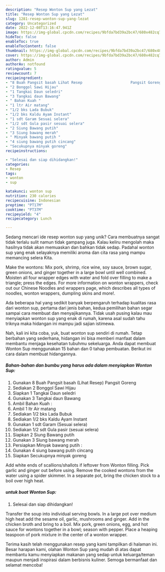```yaml
---
description: "Resep Wonton Sup yang Lezat"
title: "Resep Wonton Sup yang Lezat"
slug: 1281-resep-wonton-sup-yang-lezat
category: Uncategorized
date: 2022-12-08T13:16:47.941Z
image: https://img-global.cpcdn.com/recipes/9bfda7bd39a2bc47/680x482cq70/wonton-sup-foto-resep-utama.jpg
hideToc: false
enableToc: true
enableTocContent: false
thumbnail: https://img-global.cpcdn.com/recipes/9bfda7bd39a2bc47/680x482cq70/wonton-sup-foto-resep-utama.jpg
cover: https://img-global.cpcdn.com/recipes/9bfda7bd39a2bc47/680x482cq70/wonton-sup-foto-resep-utama.jpg
author: Admin
authorAv: notfound
ratingvalue: 5
reviewcount: 7
recipeingredient:
- "8 Buah Pangsit basah Lihat Resep                      Pangsit Goreng"
- "2 Bonggol Sawi Hijau"
- "1 Tangkai Daun seledri"
- "3 Tangkai daun Bawang"
- " Bahan Kuah "
- "1 ltr Air matang"
- "1/2 bks Lada Bubuk"
- "1/2 bks Kaldu Ayam Instant"
- "1 sdt Garam Sesuai selera"
- "1/2 sdt Gula pasir sesuai selera"
- "2 Siung Bawang putih"
- "3 Siung bawang merah"
- " Minyak bawang putih "
- "4 siung bawang putih cincang"
- "Secukupnya minyak goreng"
recipeinstructions:

- "Selesai dan siap dihidangkan!"
categories:
- Resep
tags:
- wonton
- sup

katakunci: wonton sup 
nutrition: 230 calories
recipecuisine: Indonesian
preptime: "PT17M"
cooktime: "PT37M"
recipeyield: "4"
recipecategory: Lunch

---
```





Sedang mencari ide resep wonton sup yang unik? Cara membuatnya sangat tidak terlalu sulit namun tidak gampang juga. Kalau keliru mengolah maka hasilnya tidak akan memuaskan dan bahkan tidak sedap. Padahal wonton sup yang enak selayaknya memiliki aroma dan cita rasa yang mampu memancing selera Kita.





Make the wontons: Mix pork, shrimp, rice wine, soy sauce, brown sugar, green onions, and ginger together in a large bowl until well combined. Moisten all four wrapper edges with water and fold over filling to make a triangle; press the edges. For more information on wonton wrappers, check out our Chinese Noodles and wrappers page, which describes all types of noodles, wonton wrappers, dumpling skins and more!.

Ada beberapa hal yang sedikit banyak berpengaruh terhadap kualitas rasa dari wonton sup, pertama dari jenis bahan, kedua pemilihan bahan segar sampai cara membuat dan menyajikannya. Tidak usah pusing kalau mau menyiapkan wonton sup yang enak di rumah, karena asal sudah tahu triknya maka hidangan ini mampu jadi sajian istimewa.






Nah, kali ini kita coba, yuk, buat wonton sup sendiri di rumah. Tetap berbahan yang sederhana, hidangan ini bisa memberi manfaat dalam membantu menjaga kesehatan tubuhmu sekeluarga. Anda dapat membuat Wonton Sup menggunakan 15 bahan dan 0 tahap pembuatan. Berikut ini cara dalam membuat hidangannya.

<!--inarticleads1-->

##### Bahan-bahan dan bumbu yang harus ada dalam menyiapkan Wonton Sup:

1. Gunakan 8 Buah Pangsit basah (Lihat Resep)                      Pangsit Goreng
1. Sediakan 2 Bonggol Sawi Hijau
1. Siapkan 1 Tangkai Daun seledri
1. Gunakan 3 Tangkai daun Bawang
1. Ambil  Bahan Kuah :
1. Ambil 1 ltr Air matang
1. Sediakan 1/2 bks Lada Bubuk
1. Sediakan 1/2 bks Kaldu Ayam Instant
1. Gunakan 1 sdt Garam (Sesuai selera)
1. Sediakan 1/2 sdt Gula pasir (sesuai selera)
1. Siapkan 2 Siung Bawang putih
1. Gunakan 3 Siung bawang merah
1. Persiapkan  Minyak bawang putih :
1. Gunakan 4 siung bawang putih cincang
1. Siapkan Secukupnya minyak goreng


Add white ends of scallions/shallots if leftover from Wonton filling. Pick garlic and ginger out before using. Remove the cooked wontons from the water using a spider skimmer. In a separate pot, bring the chicken stock to a boil over high heat. 

<!--inarticleads2-->

#####  untuk buat Wonton Sup:


1. Selesai dan siap dihidangkan!

Transfer the soup into individual serving bowls. In a large pot over medium high heat add the sesame oil, garlic, mushrooms and ginger. Add in the chicken broth and bring to a boil. Mix pork, green onions, egg, and hot sauce for wontons together in a bowl; season with pepper. Place a heaping teaspoon of pork mixture in the center of a wonton wrapper. 

Terima kasih telah menggunakan resep yang kami tampilkan di halaman ini. Besar harapan kami, olahan Wonton Sup yang mudah di atas dapat membantu kamu menyiapkan makanan yang sedap untuk keluarga/teman maupun menjadi inspirasi dalam berbisnis kuliner. Semoga bermanfaat dan selamat mencoba!
